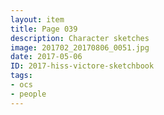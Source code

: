 ```yaml
---
layout: item
title: Page 039
description: Character sketches
image: 201702_20170806_0051.jpg
date: 2017-05-06
ID: 2017-hiss-victore-sketchbook
tags: 
- ocs 
- people
---
```

